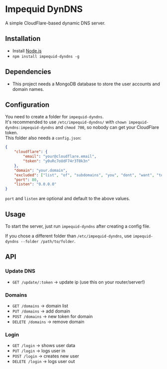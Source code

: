 # Impequid DynDNS

A simple CloudFlare-based dynamic DNS server.

## Installation

- Install [Node.js](https://nodejs.org)
- `npm install impequid-dyndns -g`

## Dependencies

- This project needs a MongoDB database to store the user accounts and domain names.

## Configuration

You need to create a folder for `impequid-dyndns`.  
It's recommended to use `/etc/impequid-dyndns/` with `chown impequid-dyndns:impequid-dyndns` and `chmod 700`, so nobody can get your CloudFlare token.  
This folder also needs a `config.json`:

````json
{
	"cloudflare": {
		"email": "your@cloudflare.email",
		"token": "y0uRc7oUdF74r3T0k3n"
	},
	"domain": "your.domain",
	"excluded": ["list", "of", "subdomains", "you", "dont", "want", "to", "allow"],
	"port": 80,
	"listen": "0.0.0.0"
}
````

`port` and `listen` are optional and default to the above values.

## Usage

To start the server, just run `impequid-dyndns` after creating a config file.

If you chose a different folder than `/etc/impequid-dyndns`, use `impequid-dyndns --folder /path/to/folder`.

## API

### Update DNS

- `GET /update/:token` → update ip (use this on your router/server!)

### Domains

- `GET /domains` → domain list
- `PUT /domains` → add domain
- `POST /domains` → new token for domain
- `DELETE /domains` → remove domain

### Login

- `GET /login` → shows user data
- `PUT /login` → logs user in
- `POST /login` → creates new user
- `DELETE /login` → logs user out

